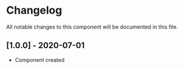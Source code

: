 # Changelog
All notable changes to this component will be documented in this file.

## [1.0.0] - 2020-07-01
- Component created
